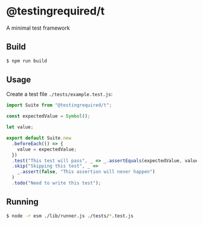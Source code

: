 # @testingrequired/t

A minimal test framework

## Build

```bash
$ npm run build
```

## Usage

Create a test file `./tests/example.test.js`:

```javascript
import Suite from "@testingrequired/t";

const expectedValue = Symbol();

let value;

export default Suite.new
  .beforeEach(() => {
    value = expectedValue;
  })
  .test("This test will pass", _ => _.assertEquals(expectedValue, value))
  .skip("Skipping this test", _ =>
    _.assert(false, "This assertion will never happen")
  )
  .todo("Need to write this test");
```

## Running

```bash
$ node -r esm ./lib/runner.js ./tests/*.test.js
```
